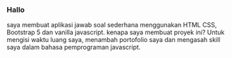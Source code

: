 <h3>Hallo</h3> saya membuat aplikasi jawab soal sederhana menggunakan HTML CSS, Bootstrap 5 dan vanilla javascript.
kenapa saya membuat proyek ini? Untuk mengisi waktu luang saya, menambah portofolio saya dan mengasah skill saya dalam bahasa pemprograman javascript.
